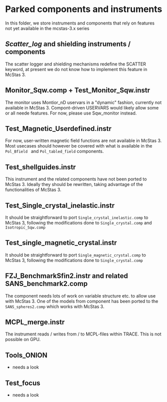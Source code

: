 # Parked components and instruments
In this folder, we store instruments and components that rely on
features not yet available in the mcstas-3.x series

## *Scatter_log* and **shielding** instruments / components
The scatter logger and shielding mechanisms redefine the SCATTER keyword, at
present we do not know how to implement this feature in McStas 3.

## Monitor_Sqw.comp + Test_Monitor_Sqw.instr
The monitor uses Montior_nD uservars in a "dynamic" fashion, currently
not available in McStas 3. Compont-driven USERVARS would likely allow
some or all neede features. For now, please use Sqw_monitor instead.

## Test_Magnetic_Userdefined.instr
For now, user-written magnetic field functions are not available in
McStas 3. Most usecases should however be covered with what is
available in the ```Pol_Bfield ``` and ```Pol_tabled_field```
components.

## Test_shellguides.instr
This instrument and the related components have not been ported to
McStas 3. Ideally they should be rewritten, taking advantage of the
functionalities of McStas 3.

## Test_Single_crystal_inelastic.instr
It should be straightforward to port
```Single_crystal_inelastic.comp``` to McStas 3, following the
modifications done to ```Single_crystal.comp``` and ```Isotropic_Sqw.comp```

## Test_single_magnetic_crystal.instr
It should be straightforward to port
```Single_magnetic_crystal.comp``` to McStas 3, following the
modifications done to ```Single_crystal.comp```

## FZJ_BenchmarkSfin2.instr and related SANS_benchmark2.comp
The component needs lots of work on variable structure etc. to allow
use with McStas 3. One of the models from component has been ported to
the ```SANS_spheres2.comp``` which works with McStas 3.

## MCPL_merge.instr
The instrument reads / writes from / to MCPL-files within TRACE. This
is not possible on GPU.

## Tools_ONION
- needs a look

## Test_focus
- needs a look
